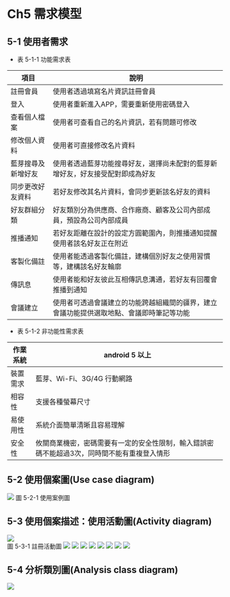 # Ch5 需求模型

## 5-1 使用者需求

* 表 5-1-1 功能需求表  

| 項目               | 說明                                                                                     |
| ------------------ | ---------------------------------------------------------------------------------------- |
| 註冊會員           | 使用者透過填寫名片資訊註冊會員                                                           |
| 登入               | 使用者重新進入APP，需要重新使用密碼登入                                                  |
| 查看個人檔案       | 使用者可查看自己的名片資訊，若有問題可修改                                               |
| 修改個人資料       | 使用者可直接修改名片資料                                                                 |
| 藍芽搜尋及新增好友 | 使用者透過藍芽功能搜尋好友，選擇尚未配對的藍芽新增好友，好友接受配對即成為好友           |
| 同步更改好友資料   | 若好友修改其名片資料，會同步更新該名好友的資料                                           |
| 好友群組分類       | 好友類別分為供應商、合作廠商、顧客及公司內部成員，預設為公司內部成員                     |
| 推播通知           | 若好友距離在設計的設定方圓範圍內，則推播通知提醒使用者該名好友正在附近                   |
| 客製化備註         | 使用者能透過客製化備註，建構個別好友之使用習慣等，建構該名好友輪廓                       |
| 傳訊息             | 使用者能和好友彼此互相傳訊息溝通，若好友有回覆會推播到通知                               |
| 會議建立           | 使用者可透過會議建立的功能跨越組織間的疆界，建立會議功能提供選取地點、會議即時筆記等功能 |

* 表 5-1-2 非功能性需求表  

| 作業系統 | android 5 以上              |
| -------- | --------------------------- |
| 裝置需求 | 藍芽、Wi-Fi、3G/4G 行動網路 |
| 相容性   | 支援各種螢幕尺寸            |
| 易使用性 | 系統介面簡單清晰且容易理解  |
| 安全性 | 攸關商業機密，密碼需要有一定的安全性限制，輸入錯誤密碼不能超過3次，同時間不能有重複登入情形|

## 5-2 使用個案圖(Use case diagram)

![](https://i.imgur.com/jDAqpK9.png)
圖 5-2-1 使用案例圖

## 5-3 	使用個案描述：使用活動圖(Activity diagram)

![](https://i.imgur.com/jCUQOcM.png)  
圖 5-3-1 註冊活動圖
![](https://i.imgur.com/i9fM6ZJ.png)
![](https://i.imgur.com/erCLL31.png)
![](https://i.imgur.com/0B2mWOJ.png)
![](https://i.imgur.com/HWvGMxB.png)
![](https://i.imgur.com/dqcyDPx.png)
![](https://i.imgur.com/xQCvMY4.png)
![](https://i.imgur.com/uztODm6.png)
![](https://i.imgur.com/F83SLBX.png)
## 5-4 	分析類別圖(Analysis class diagram)

![](https://i.imgur.com/qqqP9KM.png)



